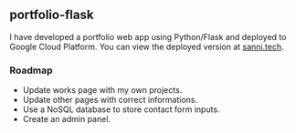 ## portfolio-flask

I have developed a portfolio web app using Python/Flask and deployed to Google Cloud Platform. You can view the deployed version at [sanni.tech](https://sanni.tech).

### Roadmap

- Update works page with my own projects.
- Update other pages with correct informations.
- Use a NoSQL database to store contact form inputs.
- Create an admin panel.
